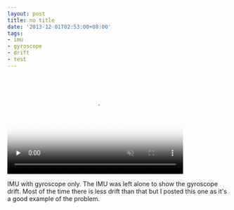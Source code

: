 ```yaml
---
layout: post
title: no title
date: '2013-12-01T02:53:00+08:00'
tags:
- imu
- gyroscope
- drift
- test
---
```

<video id="embed-613f4f5153e48684402372" class="crt-video crt-skin-default" width="400" height="225" poster="https://64.media.tumblr.com/tumblr_mx3xawrxyl1sjwnlx_frame1.jpg" preload="none" muted data-crt-video data-crt-options='{"autoheight":null,"duration":18,"hdUrl":false,"filmstrip":{"url":"https://25.media.tumblr.com/previews/tumblr_mx3xawrxyl1sjwnlx_filmstrip.jpg","width":"200","height":"112"}}' crossorigin="anonymous">
    <source src="https://va.media.tumblr.com/tumblr_mx3xawrxyl1sjwnlx.mp4" type="video/mp4">
</source></video>  

IMU with gyroscope only. The IMU was left alone to show the gyroscope drift. Most of the time there is less drift than that but I posted this one as it's a good example of the problem.
